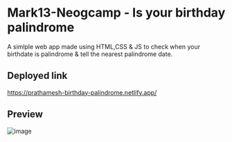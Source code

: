 # Mark13-Neogcamp - Is your birthday palindrome
A simlple web app made using HTML,CSS & JS to check when your birthdate is palindrome & tell the nearest palindrome date. 

## Deployed link
https://prathamesh-birthday-palindrome.netlify.app/ 

## Preview 
![image](https://user-images.githubusercontent.com/87566298/188261744-7d35d166-3df7-4c38-8130-a873c59faf1f.png)
